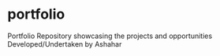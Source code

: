 # portfolio
Portfolio Repository showcasing the projects and opportunities Developed/Undertaken by Ashahar
